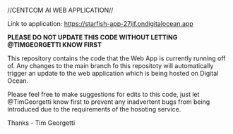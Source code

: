 //CENTCOM AI WEB APPLICATION//

Link to application: https://starfish-app-27ijf.ondigitalocean.app 

**PLEASE DO NOT UPDATE THIS CODE WITHOUT LETTING @TIMGEORGETTI KNOW FIRST**

This repository contains the code that the Web App is currently running off of. Any changes to the main branch fo this repositoty will automatically trigger an update to the 
web application which is being hosted on Digital Ocean.

Please feel free to make suggestions for edits to this code, just let @TimGeorgetti know first to prevent any inadvertent bugs from being introduced due to the requirements
of the hosoting service.

Thanks - Tim Georgetti 
